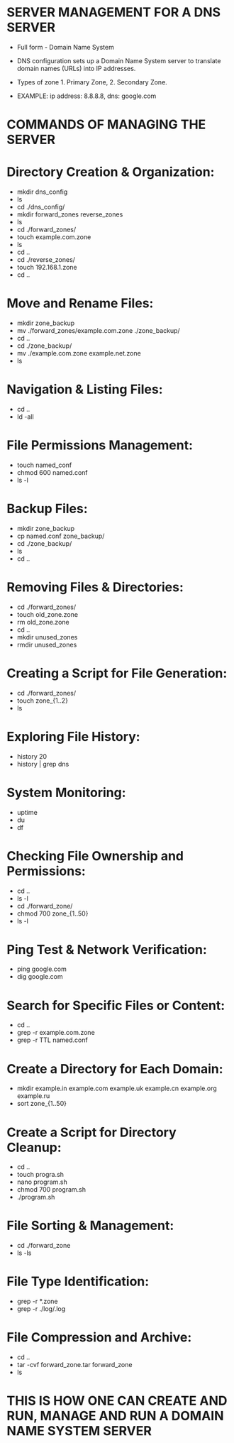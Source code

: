 #                                              SERVER MANAGEMENT FOR A DNS SERVER


- Full form - Domain Name System

- DNS configuration sets up a Domain Name System server to translate domain names (URLs) into IP addresses.

- Types of zone 
         1. Primary Zone,
         2. Secondary Zone.
- EXAMPLE: ip address: 8.8.8.8, dns: google.com


#                                                COMMANDS OF MANAGING THE SERVER

# Directory Creation & Organization: 
- mkdir dns_config
- ls
- cd ./dns_config/
- mkdir forward_zones reverse_zones
- ls
- cd ./forward_zones/
- touch example.com.zone
- ls
- cd ..
- cd ./reverse_zones/
- touch 192.168.1.zone 
- cd ..

# Move and Rename Files:
- mkdir zone_backup
- mv ./forward_zones/example.com.zone  ./zone_backup/
- cd ..
- cd ./zone_backup/
- mv ./example.com.zone example.net.zone
- ls

# Navigation & Listing Files:
- cd ..
- ld -all

# File Permissions Management:
- touch named_conf
- chmod 600 named.conf
- ls -l

# Backup Files:
- mkdir zone_backup
- cp named.conf zone_backup/
- cd ./zone_backup/
- ls
- cd ..

# Removing Files & Directories:
- cd ./forward_zones/
- touch old_zone.zone
- rm old_zone.zone
- cd ..
- mkdir unused_zones
- rmdir unused_zones

# Creating a Script for File Generation:
- cd ./forward_zones/
- touch zone_{1..2}
- ls

# Exploring File History:
- history 20
- history | grep dns

# System Monitoring:
- uptime
- du
- df

# Checking File Ownership and Permissions:
- cd ..
- ls -l
- cd ./forward_zone/
- chmod 700 zone_{1..50}
- ls -l

# Ping Test & Network Verification:
- ping google.com
- dig google.com

# Search for Specific Files or Content:
- cd ..
- grep -r example.com.zone
- grep -r TTL named.conf

# Create a Directory for Each Domain:
- mkdir example.in example.com example.uk example.cn example.org example.ru 
- sort zone_{1..50}

# Create a Script for Directory Cleanup:
- cd ..
- touch progra.sh
- nano program.sh 
- chmod 700 program.sh 
- ./program.sh

# File Sorting & Management:
- cd ./forward_zone
- ls -ls

# File Type Identification:
- grep -r *.zone
- grep -r ./log/.log

# File Compression and Archive:
- cd ..
- tar -cvf forward_zone.tar forward_zone
- ls

#               THIS IS HOW ONE CAN CREATE AND RUN, MANAGE AND RUN A DOMAIN NAME SYSTEM SERVER 
